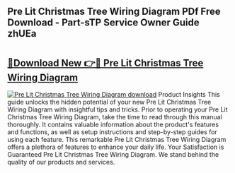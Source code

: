 ## Pre Lit Christmas Tree Wiring Diagram PDf Free Download - Part-sTP Service Owner Guide zhUEa

# <h2><a href="http://dfnyv1w.blite.top/?on=Pre+Lit+Christmas+Tree+Wiring+Diagram">🔗Download New 👉🔴 Pre Lit Christmas Tree Wiring Diagram</a></h2>

[![Pre Lit Christmas Tree Wiring Diagram download](https://i.imgur.com/lujVjoI.png)](http://dfnyv1w.blite.top/?on=Pre+Lit+Christmas+Tree+Wiring+Diagram)
Product Insights This guide unlocks the hidden potential of your new Pre Lit Christmas Tree Wiring Diagram with insightful tips and tricks. Prior to operating your Pre Lit Christmas Tree Wiring Diagram, take the time to read through this manual thoroughly. It contains valuable information about the product's features and functions, as well as setup instructions and step-by-step guides for using each feature. This remarkable Pre Lit Christmas Tree Wiring Diagram offers a plethora of features to enhance your daily life. Your Satisfaction is Guaranteed Pre Lit Christmas Tree Wiring Diagram. We stand behind the quality of our products and services.
